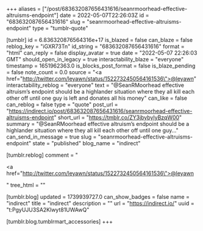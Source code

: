 +++
aliases = ["/post/683632087656431616/seanrmoorhead-effective-altruisms-endpoint"]
date = 2022-05-07T22:26:03Z
id = "683632087656431616"
slug = "seanrmoorhead-effective-altruisms-endpoint"
type = "tumblr-quote"

[tumblr]
id = 6.836320876564316e+17
is_blazed = false
can_blaze = false
reblog_key = "iGXR73Tn"
id_string = "683632087656431616"
format = "html"
can_reply = false
display_avatar = true
date = "2022-05-07 22:26:03 GMT"
should_open_in_legacy = true
interactability_blaze = "everyone"
timestamp = 1651962363.0
is_blocks_post_format = false
is_blaze_pending = false
note_count = 0.0
source = "<a href=\"http://twitter.com/leyawn/status/1522732450564161536\">@leyawn</a>"
interactability_reblog = "everyone"
text = "@SeanRMoorhead effective altruism’s endpoint should be a highlander situation where they all kill each other off until one guy is left and donates all his money"
can_like = false
can_reblog = false
type = "quote"
post_url = "https://indirect.io/post/683632087656431616/seanrmoorhead-effective-altruisms-endpoint"
short_url = "https://tmblr.co/ZY3jbybylyBzqW00"
summary = "@SeanRMoorhead effective altruism’s endpoint should be a highlander situation where they all kill each other off until one guy..."
can_send_in_message = true
slug = "seanrmoorhead-effective-altruisms-endpoint"
state = "published"
blog_name = "indirect"

[tumblr.reblog]
comment = "<p><a href=\"http://twitter.com/leyawn/status/1522732450564161536\">@leyawn</a></p>"
tree_html = ""

[tumblr.blog]
updated = 1739939727.0
can_show_badges = false
name = "indirect"
title = "indirect"
description = ""
url = "https://indirect.io/"
uuid = "t:PgyUJU3SA2Klwyt81UWAwQ"

[tumblr.blog.tumblrmart_accessories]
+++
